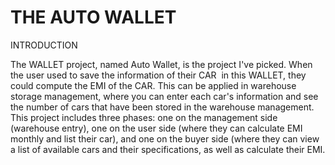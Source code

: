 # THE AUTO WALLET

INTRODUCTION

The WALLET project, named Auto Wallet, is the project I've picked. When the user used to save the information of their CAR  in this WALLET, they could compute the EMI of the CAR. This can be applied in warehouse storage management, where you can enter each car's information and see the number of cars that have been stored in the warehouse management.
This project includes three phases: one on the management side (warehouse entry), one on the user side (where they can calculate EMI monthly and list their car), and one on the buyer side (where they can view a list of available cars and their specifications, as well as calculate their EMI.
